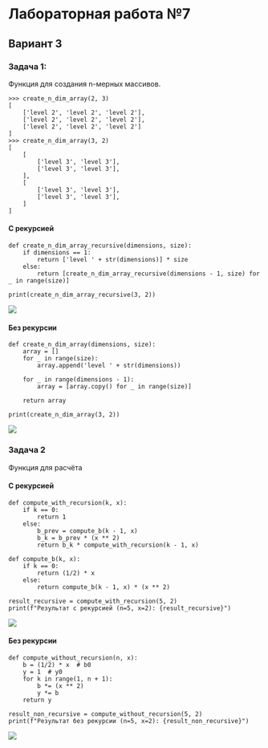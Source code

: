 # Лабораторная работа №7
## Вариант 3
### Задача 1:
Функция для создания n-мерных массивов.
```
>>> create_n_dim_array(2, 3)
[
    ['level 2', 'level 2', 'level 2'],
    ['level 2', 'level 2', 'level 2'],
    ['level 2', 'level 2', 'level 2']
]
>>> create_n_dim_array(3, 2)
[
    [
        ['level 3', 'level 3'],
        ['level 3', 'level 3'],
    ], 
    [
        ['level 3', 'level 3'],
        ['level 3', 'level 3'],
    ]
]
```

#### С рекурсией
```
def create_n_dim_array_recursive(dimensions, size):
    if dimensions == 1:
        return ['level ' + str(dimensions)] * size
    else:
        return [create_n_dim_array_recursive(dimensions - 1, size) for _ in range(size)]

print(create_n_dim_array_recursive(3, 2))
```
![](screens/7_1r.jpg)

#### Без рекурсии
```
def create_n_dim_array(dimensions, size):
    array = []
    for _ in range(size):
        array.append('level ' + str(dimensions))
    
    for _ in range(dimensions - 1):
        array = [array.copy() for _ in range(size)]
    
    return array

print(create_n_dim_array(3, 2))
```
![](screens/7_1b.jpg)

### Задача 2
Функция для расчёта 
#### С рекурсией
```
def compute_with_recursion(k, x):
    if k == 0:
        return 1
    else:
        b_prev = compute_b(k - 1, x)
        b_k = b_prev * (x ** 2)
        return b_k * compute_with_recursion(k - 1, x)

def compute_b(k, x):
    if k == 0:
        return (1/2) * x
    else:
        return compute_b(k - 1, x) * (x ** 2)
    
result_recursive = compute_with_recursion(5, 2)
print(f"Результат с рекурсией (n=5, x=2): {result_recursive}")
```
![](screens/7_2r.jpg)

#### Без рекурсии
```
def compute_without_recursion(n, x):
    b = (1/2) * x  # b0
    y = 1  # y0
    for k in range(1, n + 1):
        b *= (x ** 2)
        y *= b
    return y

result_non_recursive = compute_without_recursion(5, 2)
print(f"Результат без рекурсии (n=5, x=2): {result_non_recursive}")
```
![](screens/7_2b.jpg)
